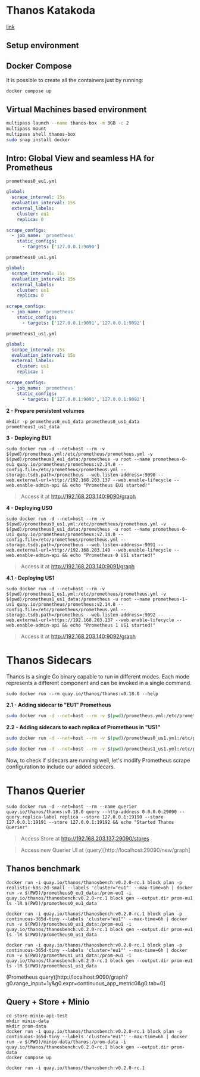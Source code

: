 # Thanos Katakoda

[link](https://katacoda.com/thanos/courses/thanos/1-globalview)

## Setup environment

## Docker Compose

It is possible to create all the containers just by running:

```shell
docker compose up
```

## Virtual Machines based environment

```sh
multipass launch --name thanos-box -m 3GB -c 2
multipass mount 
multipass shell thanos-box
sudo snap install docker
```

## Intro: Global View and seamless HA for Prometheus

`prometheus0_eu1.yml`
```yml
global:
  scrape_interval: 15s
  evaluation_interval: 15s
  external_labels:
    cluster: eu1
    replica: 0

scrape_configs:
  - job_name: 'prometheus'
    static_configs:
      - targets: ['127.0.0.1:9090']
```

`prometheus0_us1.yml`
```yml
global:
  scrape_interval: 15s
  evaluation_interval: 15s
  external_labels:
    cluster: us1
    replica: 0

scrape_configs:
  - job_name: 'prometheus'
    static_configs:
      - targets: ['127.0.0.1:9091','127.0.0.1:9092']
```

`prometheus1_us1.yml`
```yml
global:
  scrape_interval: 15s
  evaluation_interval: 15s
  external_labels:
    cluster: us1
    replica: 1

scrape_configs:
  - job_name: 'prometheus'
    static_configs:
      - targets: ['127.0.0.1:9091','127.0.0.1:9092']
```

**2 - Prepare persistent volumes**

```shell
mkdir -p prometheus0_eu1_data prometheus0_us1_data prometheus1_us1_data
```

**3 - Deploying EU1**

```shell
sudo docker run -d --net=host --rm -v $(pwd)/prometheus.yml:/etc/prometheus/prometheus.yml -v $(pwd)/prometheus0_eu1_data:/prometheus -u root --name prometheus-0-eu1 quay.io/prometheus/prometheus:v2.14.0 --config.file=/etc/prometheus/prometheus.yml --storage.tsdb.path=/prometheus --web.listen-address=:9090 --web.external-url=http://192.168.203.137 --web.enable-lifecycle --web.enable-admin-api && echo "Prometheus EU1 started!"
```

> Access it at http://192.168.203.140:9090/graph

**4 - Deploying US0**

```shell
sudo docker run -d --net=host --rm -v $(pwd)/prometheus0_us1.yml:/etc/prometheus/prometheus.yml -v $(pwd)/prometheus0_us1_data:/prometheus -u root --name prometheus-0-us1 quay.io/prometheus/prometheus:v2.14.0 --config.file=/etc/prometheus/prometheus.yml --storage.tsdb.path=/prometheus --web.listen-address=:9091 --web.external-url=http://192.168.203.140 --web.enable-lifecycle --web.enable-admin-api && echo "Prometheus 0 US1 started!"
```

> Access it at http://192.168.203.140:9091/graph

**4.1 - Deploying US1**

```shell
sudo docker run -d --net=host --rm -v $(pwd)/prometheus1_us1.yml:/etc/prometheus/prometheus.yml -v $(pwd)/prometheus1_us1_data:/prometheus -u root --name prometheus-1-us1 quay.io/prometheus/prometheus:v2.14.0 --config.file=/etc/prometheus/prometheus.yml --storage.tsdb.path=/prometheus --web.listen-address=:9092 --web.external-url=https://192.168.203.137 --web.enable-lifecycle --web.enable-admin-api && echo "Prometheus 1 US1 started!"
```

> Access it at http://192.168.203.140:9092/graph

# Thanos Sidecars

Thanos is a single Go binary capable to run in different modes. Each mode represents a different component and can be invoked in a single command.

```
sudo docker run --rm quay.io/thanos/thanos:v0.18.0 --help
```

**2.1 - Adding sidecar to "EU1" Prometheus**

```sh
sudo docker run -d --net=host --rm -v $(pwd)/prometheus.yml:/etc/prometheus/prometheus.yml --name prometheus-0-sidecar-eu1 -u root quay.io/thanos/thanos:v0.18.0 sidecar --http-address 0.0.0.0:19090 --grpc-address 0.0.0.0:19190 --reloader.config-file /etc/prometheus/prometheus.yml --prometheus.url http://127.0.0.1:9090 && echo "Started sidecar for Prometheus 0 EU1"
```

**2.2 - Adding sidecars to each replica of Prometheus in "US1"**

```sh
sudo docker run -d --net=host --rm -v $(pwd)/prometheus0_us1.yml:/etc/prometheus/prometheus.yml --name prometheus-0-sidecar-us1 -u root quay.io/thanos/thanos:v0.18.0 sidecar --http-address 0.0.0.0:19091 --grpc-address 0.0.0.0:19191 --reloader.config-file /etc/prometheus/prometheus.yml --prometheus.url http://127.0.0.1:9091 && echo "Started sidecar for Prometheus 0 US1"
```

```sh
sudo docker run -d --net=host --rm -v $(pwd)/prometheus1_us1.yml:/etc/prometheus/prometheus.yml --name prometheus-1-sidecar-us1 -u root quay.io/thanos/thanos:v0.18.0 sidecar --http-address 0.0.0.0:19092 --grpc-address 0.0.0.0:19192 --reloader.config-file /etc/prometheus/prometheus.yml --prometheus.url http://127.0.0.1:9092 && echo "Started sidecar for Prometheus 1 US1"
```

Now, to check if sidecars are running well, let's modify Prometheus scrape configuration to include our added sidecars.  

# Thanos Querier

```
sudo docker run -d --net=host --rm --name querier quay.io/thanos/thanos:v0.18.0 query --http-address 0.0.0.0:29090 --query.replica-label replica --store 127.0.0.1:19190 --store 127.0.0.1:19191 --store 127.0.0.1:19192 && echo "Started Thanos Querier"
```

> Access Store at http://192.168.203.137:29090/stores

> Access new Querier UI at (query)[http://localhost:29090/new/graph]

## Thanos benchmark

```shell
docker run -i quay.io/thanos/thanosbench:v0.2.0-rc.1 block plan -p realistic-k8s-2d-small --labels 'cluster="eu1"' --max-time=6h | docker run -v $(PWD)/prometheus0_eu1_data:/prom-eu1 -i quay.io/thanos/thanosbench:v0.2.0-rc.1 block gen --output.dir prom-eu1
ls -lR $(PWD)/prometheus0_eu1_data
```

```shell
docker run -i quay.io/thanos/thanosbench:v0.2.0-rc.1 block plan -p continuous-365d-tiny --labels 'cluster="eu1"' --max-time=6h | docker run -v $(PWD)/prometheus0_us1_data:/prom-eu1 -i quay.io/thanos/thanosbench:v0.2.0-rc.1 block gen --output.dir prom-eu1
ls -lR $(PWD)/prometheus0_us1_data
```

```shell
docker run -i quay.io/thanos/thanosbench:v0.2.0-rc.1 block plan -p continuous-365d-tiny --labels 'cluster="eu1"' --max-time=6h | docker run -v $(PWD)/prometheus1_us1_data:/prom-eu1 -i quay.io/thanos/thanosbench:v0.2.0-rc.1 block gen --output.dir prom-eu1
ls -lR $(PWD)/prometheus1_us1_data
```

(Prometheus query)[http://localhost:9090/graph?g0.range_input=1y&g0.expr=continuous_app_metric0&g0.tab=0]


## Query + Store + Minio

```shell
cd store-minio-api-test
mkdir minio-data
mkdir prom-data
docker run -i quay.io/thanos/thanosbench:v0.2.0-rc.1 block plan -p continuous-365d-tiny --labels 'cluster="eu1"' --max-time=6h | docker run -v $(PWD)/minio-data/thanos:/prom-data -i quay.io/thanos/thanosbench:v0.2.0-rc.1 block gen --output.dir prom-data
docker compose up
```

```
docker run -i quay.io/thanos/thanosbench:v0.2.0-rc.1 
```